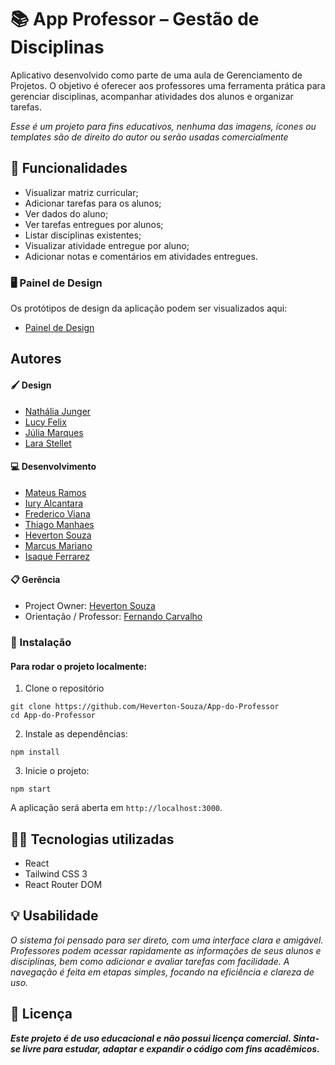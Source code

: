 # 📚 App Professor – Gestão de Disciplinas

Aplicativo desenvolvido como parte de uma aula de Gerenciamento de Projetos. O objetivo é oferecer aos professores uma ferramenta prática para gerenciar disciplinas, acompanhar atividades dos alunos e organizar tarefas.

_Esse é um projeto para fins educativos, nenhuma das imagens, ícones ou templates são de direito do autor ou serão usadas comercialmente_

## 📌 Funcionalidades

- Visualizar matriz curricular;
- Adicionar tarefas para os alunos;
- Ver dados do aluno;
- Ver tarefas entregues por alunos;
- Listar disciplinas existentes;
- Visualizar atividade entregue por aluno;
- Adicionar notas e comentários em atividades entregues.

### 🖥️ Painel de Design

Os protótipos de design da aplicação podem ser visualizados aqui:

- [Painel de Design](https://www.figma.com/design/H2lvn6YylUL4gQz6hcDhGO/PAGE-PROFESSORES-2?node-id=1-1230&t=2DHAZrFZqzLBFI1W-0)

## Autores

#### 🖌 Design

- [Nathália Junger]()
- [Lucy Felix]()
- [Júlia Marques]()
- [Lara Stellet]()

#### 💻 Desenvolvimento

- [Mateus Ramos](https://github.com/MateusRamos)
- [Iury Alcantara](https://github.com/iurysf)
- [Frederico Viana](https://github.com/FredericoVianaa)
- [Thiago Manhaes](https://github.com/ThiagoManhaes2020)
- [Heverton Souza](https://github.com/Heverton-Souza)
- [Marcus Mariano](https://github.com/Marckms26)
- [Isaque Ferrarez](https://github.com/IsaqueFerrarez)

#### 📋 Gerência

- Project Owner: [Heverton Souza](https://github.com/Heverton-Souza)
- Orientação / Professor: [Fernando Carvalho](https://github.com/flcs)

### 🚀 Instalação

#### Para rodar o projeto localmente:

1. Clone o repositório

```
git clone https://github.com/Heverton-Souza/App-do-Professor
cd App-do-Professor
```

2. Instale as dependências:

```
npm install
```

3. Inicie o projeto:

```
npm start
```

A aplicação será aberta em `http://localhost:3000`.

## 🧑‍💻 Tecnologias utilizadas

- React
- Tailwind CSS 3
- React Router DOM

## 💡 Usabilidade

_O sistema foi pensado para ser direto, com uma interface clara e amigável. Professores podem acessar rapidamente as informações de seus alunos e disciplinas, bem como adicionar e avaliar tarefas com facilidade. A navegação é feita em etapas simples, focando na eficiência e clareza de uso._

## 📄 Licença

**_Este projeto é de uso educacional e não possui licença comercial.
Sinta-se livre para estudar, adaptar e expandir o código com fins acadêmicos._**
